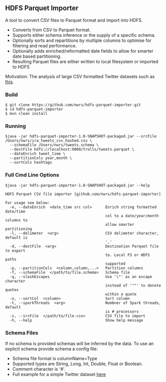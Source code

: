## HDFS Parquet Importer

A tool to convert CSV files to Parquet format and import into HDFS.

* Converts from CSV to Parquet format.
* Supports either schema inference or the supply of a specific schema.
* Optionally sorts and repartitions by multiple columns to optimise for filtering and read performance.
* Optionally adds enriched/reformatted date fields to allow for smarter date based partitioning.
* Resulting Parquet files are either written to local filesystem or imported to HDFS

Motivation: The analysis of large CSV formatted Twitter datasets such as [this](https://about.twitter.com/en_us/values/elections-integrity.html#data).

### Build

```
$ git clone https://github.com/nwrs/hdfs-parquet-importer.git
$ cd hdfs-parquet-importer
$ mvn clean install
```
### Running
```
$java -jar hdfs-parquet-importer-1.0-SNAPSHOT-packaged.jar --srcFile /Users/nwrs/ira_tweets_csv_hashed.csv \
  --schemaFile /Users/nwrs/tweets.schema \
  --destFile hdfs://localhost:9000/trolls/tweets.parquet \
  --dateEnrich tweet_time \
  --partitionCols year,month \
  --sortCols hashtags
```

### Full Cmd Line Options

```
$java -jar hdfs-parquet-importer-1.0-SNAPSHOT-packaged.jar --help

HDFS Parquet CSV file importer [github.com/nwrs/hdfs-parquet-importer]

For usage see below:
  -e, --dateEnrich  <date_time src col>      Enrich string formatted date/time
                                             col to a date/year/month columns to
                                             allow smarter partitioning
  -l, --delimeter  <arg>                     CSV delimeter character, default is
                                             ','
  -d, --destFile  <arg>                      Destination Parquet file to export
                                             to. Local FS or HDFS paths
                                             supported
  -p, --partitionCols  <column,column,...>   Partition columns
  -f, --schemaFile  </path/to/file.schema>   Schema file
  -q, --slashEscapes                         Use '\"' as an escape character
                                             instead of '""' to denote quotes
                                             within a quote
  -o, --sortCol  <column>                    Sort column
  -t, --sparkThreads  <arg>                  Numbner of Spark threads, default
                                             is # processors
  -s, --srcFile  </path/to/file.csv>         CSV file to import
  -h, --help                                 Show help message
```

### Schema Files

If no schema is provided schemas will be inferred by the data. To use an explicit schema provide schema a config file:
* Schema file format is columnName=Type 
* Supported types are String, Long, Int, Double, Float or Boolean.
* Comment character is '\#'.
* Full example for a simple Twitter dataset [here](https://github.com/nwrs/hdfs-parquet-importer/blob/master/src/test/data/tweets.schema)
